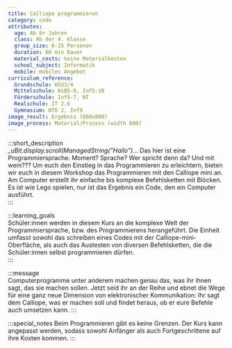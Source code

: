 ```yaml
---
title: Calliope programmieren
category: code
attributes:
  age: Ab 8+ Jahren
  class: Ab der 4. Klasse
  group_size: 6-15 Personen
  duration: 60 min Dauer
  material_costs: keine Materialkosten
  school_subject: Informatik
  mobile: mobiles Angebot
curriculum_reference:
  Grundschule: HSU3/4   
  Mittelschule: WiB5-8, Inf5-10  
  Förderschule: Inf5-7, NT  
  Realschule: IT 2.6  
  Gymnasium: NT6 2, Inf9
image_result: Ergebnis (800x800)
image_process: Material/Prozess (width 600)
---
```

:::short_description  
*_uBit.display.scroll(ManagedString("Hallo")*... Das hier ist eine Programmiersprache. Moment? Sprache? Wer spricht denn da? Und mit wem??? Um euch den Einstieg in das Programmieren zu erleichtern, bieten wir euch in diesem Workshop das Programmieren mit den Calliope mini an. Am Computer erstellt ihr einfache bis komplexe Befehlsketten mit Blöcken. Es ist wie Lego spielen, nur ist das Ergebnis ein Code, den ein Computer ausführt.   
:::

:::learning_goals  
 Schüler:innen werden in diesem Kurs an die komplexe Welt der Programmiersprache, bzw. des Programmierens herangeführt. Die Einheit umfasst sowohl das schreiben eines Codes mit der Calliope-mini-Oberfläche, als auch das Austesten von diversen Befehlsketten, die die Schüler:innen selbst programmieren dürfen.      
:::

:::message  
Computerprogramme unter anderem machen genau das, was ihr ihnen sagt, das sie machen sollen. Jetzt seid ihr an der Reihe und ebnet die Wege für eine ganz neue Dimension von elektronischer Kommunikation: Ihr sagt dem Calliope, was er machen soll und findet heraus, ob er eure Befehle auch umsetzen kann.
:::  

:::special_notes
Beim Programmieren gibt es keine Grenzen. Der Kurs kann angepasst werden, sodass sowohl Anfänger als auch Fortgeschrittene auf ihre Kosten kommen.
:::
